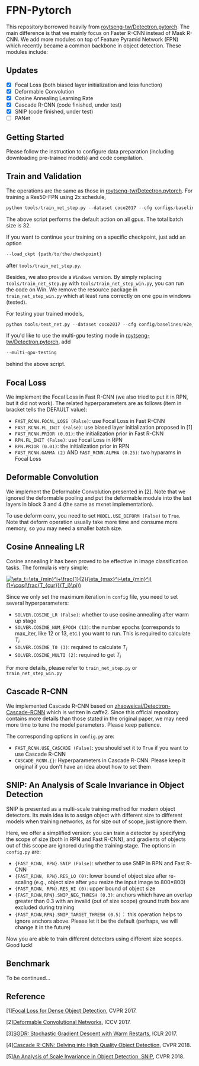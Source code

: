 # FPN-Pytorch

This repository borrowed heavily from [roytseng-tw/Detectron.pytorch](https://github.com/roytseng-tw/Detectron.pytorch). The main difference is that we mainly focus on Faster R-CNN instead of Mask R-CNN. We add more modules on top of Feature Pyramid Network (FPN) which recently became a common backbone in object detection. These modules include:

## Updates
- [x] Focal Loss (both biased layer initialization and loss function)
- [x] Deformable Convolution
- [x] Cosine Annealing Learning Rate
- [x] Cascade R-CNN (code finished, under test)
- [x] SNIP (code finished, under test)
- [ ] PANet

## Getting Started
Please follow the instruction to configure data preparation (including downloading pre-trained models) and code compilation.

## Train and Validation
The operations are the same as those in [roytseng-tw/Detectron.pytorch](https://github.com/roytseng-tw/Detectron.pytorch).
For training a Res50-FPN using 2x schedule,
```python
python tools/train_net_step.py --dataset coco2017 --cfg configs/baselines/e2e_faster_rcnn_R-50-FPN_2x.yaml --bs 32
```
The above script performs the default action on all gpus. The total batch size is 32.

If you want to continue your training on a specific checkpoint, just add an option
```python
--load_ckpt {path/to/the/checkpoint}
```
after `tools/train_net_step.py`.

Besides, we also provide a `Windows` version. By simply replacing `tools/train_net_step.py` with `tools/train_net_step_win.py`, you can run the code on Win. We remove the resource package in `train_net_step_win.py` which at least runs correctly on one gpu in windows (tested).

For testing your trained models,
```python
python tools/test_net.py --dataset coco2017 --cfg config/baselines/e2e_faster_rcnn_R-50-FPN_2x.yaml --load_ckpt {path/to/your/checkpoint}
```
If you'd like to use the multi-gpu testing mode in [roytseng-tw/Detectron.pytorch](https://github.com/roytseng-tw/Detectron.pytorch), add 
```python
--multi-gpu-testing
```
behind the above script.

## Focal Loss
We implement the Focal Loss in Fast R-CNN (we also tried to put it in RPN, but it did not work). The related hyperparameters are as follows (item in bracket tells the DEFAULT value):

- `FAST_RCNN.FOCAL_LOSS (False)`: use Focal Loss in Fast R-CNN
- `FAST_RCNN.FL_INIT (False)`: use biased layer initialization proposed in [1]
- `FAST_RCNN.PRIOR (0.01)`: the initialization prior in Fast R-CNN
- `RPN.FL_INIT (False)`: use Focal Loss in RPN
- `RPN.PRIOR (0.01)`: the initialization prior in RPN
- `FAST_RCNN.GAMMA (2)` AND `FAST_RCNN.ALPHA (0.25)`: two hyparams in Focal Loss

## Deformable Convolution
We implement the Deformable Convolution presented in [2]. Note that we ignored the deformable pooling and put the deformable module into the last layers in block 3 and 4 (the same as mxnet implementation).

To use deform conv, you need to set `MODEL.USE_DEFORM (False)` to `True`. Note that deform operation usually take more time and consume more memory, so you may need a smaller batch size.

## Cosine Annealing LR
Cosine annealing lr has been proved to be effective in image classification tasks. The formula is very simple:

<a href="https://www.codecogs.com/eqnedit.php?latex=\eta_t=\eta_{min}^i&plus;\frac{1}{2}(\eta_{max}^i-\eta_{min}^i)(1&plus;\cos(\frac{T_{cur}}{T_i}\pi))" target="_blank"><img src="https://latex.codecogs.com/gif.latex?\eta_t=\eta_{min}^i&plus;\frac{1}{2}(\eta_{max}^i-\eta_{min}^i)(1&plus;\cos(\frac{T_{cur}}{T_i}\pi))" title="\eta_t=\eta_{min}^i+\frac{1}{2}(\eta_{max}^i-\eta_{min}^i)(1+\cos(\frac{T_{cur}}{T_i}\pi))" /></a>

Since we only set the maximum iteration in `config` file, you need to set several hyperparameters:

- `SOLVER.COSINE_LR (False)`: whether to use cosine annealing after warm up stage
- `SOLVER.COSINE_NUM_EPOCH (13)`: the number epochs (corresponds to max_iter, like 12 or 13, etc.) you want to run. This is required to calculate $T_i$
- `SOLVER.COSINE_T0 (3)`: required to calculate $T_i$
- `SOLVER.COSINE_MULTI (2)`: required to get $T_i$

For more details, please refer to `train_net_step.py` or `train_net_step_win.py`

## Cascade R-CNN
We implemented Cascade R-CNN based on [zhaoweicai/Detectron-Cascade-RCNN](https://github.com/zhaoweicai/Detectron-Cascade-RCNN) which is written in caffe2. Since this official repository contains more details than those stated in the original paper, we may need more time to tune the model parameters. Please keep patience.

The corresponding options in `config.py` are:

- `FAST_RCNN.USE_CASCADE (False)`:  you should set it to `True` if you want to use Cascade R-CNN
- `CASCADE_RCNN.{}`: Hyperparameters in Cascade R-CNN. Please keep it original if you don't have an idea about how to set them

## SNIP: An Analysis of Scale Invariance in Object Detection
SNIP is presented as a multi-scale training method for modern object detectors. Its main idea is to assign object with different size to different models when training networks, as for size out of scope, just ignore them. 

Here, we offer a simplified version: you can train a detector by specifying the scope of size (both in RPN and Fast R-CNN), and gradients of objects out of this scope are ignored during the training stage. The options in `config.py` are:

- `{FAST_RCNN, RPN}.SNIP (False)`: whether to use SNIP in RPN and Fast R-CNN
- `{FAST_RCNN, RPN}.RES_LO (0)`: lower bound of object size after re-scaling (e.g., object size after you resize the input image to 800$\times$800)
- `{FAST_RCNN, RPN}.RES_HI (0)`: upper bound of object size
- `{FAST_RCNN,RPN}.SNIP_NEG_THRESH (0.3)`:  anchors which have an overlap greater than 0.3 with an invalid (out of size scope) ground truth box are excluded during training
- `{FAST_RCNN,RPN}.SNIP_TARGET_THRESH (0.5)`： this operation helps to ignore anchors above. Please let it be the default (perhaps, we will change it in the future)

Now you are able to train different detectors using different size scopes. Good luck!

## Benchmark

To be continued...

## Reference
[1][Focal Loss for Dense Object Detection](https://arxiv.org/abs/1708.02002), CVPR 2017.

[2][Deformable Convolutional Networks](http://openaccess.thecvf.com/content_ICCV_2017/papers/Dai_Deformable_Convolutional_Networks_ICCV_2017_paper.pdf), ICCV 2017.

[3][SGDR: Stochastic Gradient Descent with Warm Restarts](https://arxiv.org/abs/1608.03983), ICLR 2017.

[4][Cascade R-CNN: Delving into High Quality Object Detection](https://arxiv.org/abs/1712.00726), CVPR 2018.

[5][An Analysis of Scale Invariance in Object Detection ­ SNIP](http://openaccess.thecvf.com/content_cvpr_2018/papers/Singh_An_Analysis_of_CVPR_2018_paper.pdf), CVPR 2018.